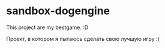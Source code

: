 # sandbox-dogengine

This project are my bestgame. :D

Проект, в котором я пытаюсь сделать свою лучшую игру :)
